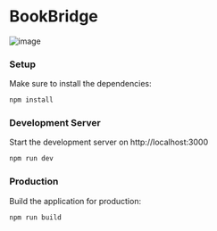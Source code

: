 # BookBridge

![image](https://github.com/Zyelixify/BookBridge/assets/49106310/62b2e194-8da5-4ab7-bdf9-2377f317193e)


### Setup

Make sure to install the dependencies:

```bash
npm install
```

### Development Server

Start the development server on http://localhost:3000

```bash
npm run dev
```

### Production

Build the application for production:

```bash
npm run build
```

